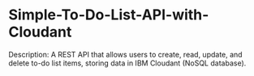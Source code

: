 # Simple-To-Do-List-API-with-Cloudant
Description: A REST API that allows users to create, read, update, and delete to-do list items, storing data in IBM Cloudant (NoSQL database).
